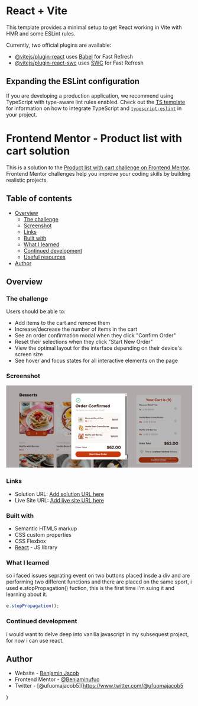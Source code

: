 # React + Vite

This template provides a minimal setup to get React working in Vite with HMR and some ESLint rules.

Currently, two official plugins are available:

- [@vitejs/plugin-react](https://github.com/vitejs/vite-plugin-react/blob/main/packages/plugin-react) uses [Babel](https://babeljs.io/) for Fast Refresh
- [@vitejs/plugin-react-swc](https://github.com/vitejs/vite-plugin-react/blob/main/packages/plugin-react-swc) uses [SWC](https://swc.rs/) for Fast Refresh

## Expanding the ESLint configuration

If you are developing a production application, we recommend using TypeScript with type-aware lint rules enabled. Check out the [TS template](https://github.com/vitejs/vite/tree/main/packages/create-vite/template-react-ts) for information on how to integrate TypeScript and [`typescript-eslint`](https://typescript-eslint.io) in your project.

# Frontend Mentor - Product list with cart solution

This is a solution to the [Product list with cart challenge on Frontend Mentor](https://www.frontendmentor.io/challenges/product-list-with-cart-5MmqLVAp_d). Frontend Mentor challenges help you improve your coding skills by building realistic projects.

## Table of contents

- [Overview](#overview)
  - [The challenge](#the-challenge)
  - [Screenshot](#screenshot)
  - [Links](#links)
  - [Built with](#built-with)
  - [What I learned](#what-i-learned)
  - [Continued development](#continued-development)
  - [Useful resources](#useful-resources)
- [Author](#author)

## Overview

### The challenge

Users should be able to:

- Add items to the cart and remove them
- Increase/decrease the number of items in the cart
- See an order confirmation modal when they click "Confirm Order"
- Reset their selections when they click "Start New Order"
- View the optimal layout for the interface depending on their device's screen size
- See hover and focus states for all interactive elements on the page

### Screenshot

![](./src/assets/Public/Screenshot%202025-05-04%20152736.png)

### Links

- Solution URL: [Add solution URL here](https://www.frontendmentor.io/challenges/product-list-with-cart-5MmqLVAp_d)
- Live Site URL: [Add live site URL here](https://e-commerece-functionality.vercel.app/)

### Built with

- Semantic HTML5 markup
- CSS custom properties
- CSS Flexbox
- [React](https://reactjs.org/) - JS library

### What I learned

so i faced issues seprating event on two buttons placed insde a div and are performing two different functions and there are placed on the same sport, i used e.stopPropagation() fuction, this is the first time i'm suing it and learning about it.

```js
e.stopPropagation();
```

### Continued development

i would want to delve deep into vanilla javascript in my subsequest project, for now i can use react.

## Author

- Website - [Benjamin Jacob](https://e-commerece-functionality.vercel.app/)
- Frontend Mentor - [@Benjaminufuo](https://www.frontendmentor.io/profile/Benjaminufuo)
- Twitter - [@ufuomajacob5](https://www.twitter.com/@ufuomajacob5

)
